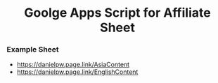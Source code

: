 <h1 align="center">Goolge Apps Script for Affiliate Sheet</h1>
</div>

### Example Sheet
- https://danielpw.page.link/AsiaContent
- https://danielpw.page.link/EnglishContent

